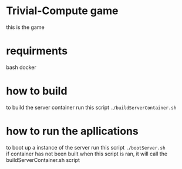 # Trivial-Compute game

this is the game

# requirments

bash
docker

# how to build

to build the server container run this script
`./buildServerContainer.sh`

# how to run the apllications

to boot up a instance of the server run this script 
`./bootServer.sh`  
if container has not been built when this script is ran, it will call the buildServerContainer.sh script


